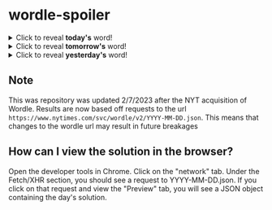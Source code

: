 # wordle-spoiler

<details>
  <summary>Click to reveal <b>today's</b> word!</summary>
  <br>
  <b> teach </b>
</details>

<details>
  <summary>Click to reveal <b>tomorrow's</b> word!</summary>
  <br>
  <b> steam </b>
</details>

<details>
  <summary>Click to reveal <b>yesterday's</b> word!</summary>
  <br>
  <b> seven </b>
</details>

## Note
This was repository was updated 2/7/2023 after the NYT acquisition of Wordle. Results are now based off requests to the url `https://www.nytimes.com/svc/wordle/v2/YYYY-MM-DD.json`. This means that changes to the wordle url may result in future breakages

## How can I view the solution in the browser?
Open the developer tools in Chrome. Click on the "network" tab. Under the Fetch/XHR section, you should see a request to YYYY-MM-DD.json. If you click on that request and view the "Preview" tab, you will see a JSON object containing the day's solution.